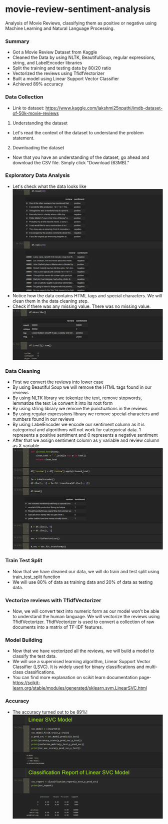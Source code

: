# movie-review-sentiment-analysis

Analysis of Movie Reviews, classifying them as positive or negative using Machine Learning and Natural Language Processing.
### Summary
* Got a Movie Review Dataset from Kaggle
* Cleaned the Data by using NLTK, BeautifulSoup, regular expressions, string, and LabelEncoder libraries
* Split the training and testing data by 80/20 ratio
* Vectorized the reviews using TfidfVectorizer
* Built a model using Linear Support Vector Classifier
* Achieved 89% accuracy

### Data Collection
* Link to dataset: https://www.kaggle.com/lakshmi25npathi/imdb-dataset-of-50k-movie-reviews
1. Understanding the dataset
* Let's read the context of the dataset to understand the problem statement. 
2. Downloading the dataset 
* Now that you have an understanding of the dataset, go ahead and download the CSV file. Simply click "Download (63MB)."
### Exploratory Data Analysis
* Let's check what the data looks like
![Description of Data](https://github.com/prabhdeepsingh3499/movie-review-sentiment-analysis/blob/master/img/EDA.png?raw=True)
* Notice how the data contains HTML tags and special characters. We will clean them in the data cleaning step.
* Check if there was any missing value. There was no missing value.
![Missing Values](https://github.com/prabhdeepsingh3499/movie-review-sentiment-analysis/blob/master/img/NullValues.png?raw=True)
### Data Cleaning
* First we convert the reviews into lower case
* By using Beautiful Soup we will remove the HTML tags found in our reviews
* By using NLTK library we tokenize the text, remove stopwords, lemmatize the text i.e convert it into its root form
* By using string library we remove the punctuations in the reviews
* By using regular expressions library we remove special characters and numbers found in our reviews
* By using LabelEncoder we encode our sentiment column as it is categorical and algorithms will not work for categorical data. 1 represents a positive sentiment and 0 represents a negative sentiment
* After that we assign sentiment column as y variable and review column as X variable
![Cleaned Data](https://github.com/prabhdeepsingh3499/movie-review-sentiment-analysis/blob/master/img/CleanText.png?raw=True)
### Train Test Split
* Now that we have cleaned our data, we will do train and test split using train_test_split function
* We will use 80% of data as training data and 20% of data as testing data.
### Vectorize reviews with TfidfVectorizer
* Now, we will convert text into numeric form as our model won't be able to understand the human language. We will vectorize the reviews using TfidfVectorizer. TfidfVectorizer is used to convert a collection of raw documents into a matrix of TF-IDF features.
### Model Building
* Now that we have vectorized all the reviews, we will build a model to classify the test data. 
* We will use a supervised learning algorithm, Linear Support Vector Classifier (LSVC). It is widely used for binary classifications and multi-class classifications.
* You can find more explanation on scikit learn documentation page-https://scikit-learn.org/stable/modules/generated/sklearn.svm.LinearSVC.html
### Accuracy
* The accuracy turned out to be 89%!
![Accuracy & Classification Report](https://github.com/prabhdeepsingh3499/movie-review-sentiment-analysis/blob/master/img/Accuracy.png?raw=True)
